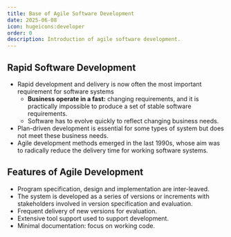 ```yaml
---
title: Base of Agile Software Development
date: 2025-06-08
icon: hugeicons:developer
order: 0
description: Introduction of agile software development.
---
```


## Rapid Software Development

* Rapid development and delivery is now often the most important requirement for software systems
  * **Business operate in a fast:** changing requirements, and it is practically impossible to produce a set of stable software requirements.
  * Software has to evolve quickly to reflect changing business needs.
* Plan-driven development is essential for some types of system but does not meet these business needs.
* Agile development methods emerged in the last 1990s, whose aim was to radically reduce the delivery time for working software systems.

## Features of Agile Development

* Program specification, design and implementation are inter-leaved.
* The system is developed as a series of versions or increments with stakeholders involved in version specification and evaluation.
* Frequent delivery of new versions for evaluation.
* Extensive tool support used to support development.
* Minimal documentation: focus on working code.
